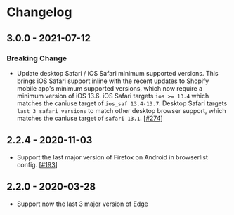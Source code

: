 # Changelog

## 3.0.0 - 2021-07-12

### Breaking Change

- Update desktop Safari / iOS Safari minimum supported versions. This brings iOS Safari support inline with the recent updates to Shopify mobile app's minimum supported versions, which now require a minimum version of iOS 13.6. iOS Safari targets `ios >= 13.4` which matches the caniuse target of `ios_saf 13.4-13.7`. Desktop Safari targets `last 3 safari versions` to match other desktop browser support, which matches the caniuse target of `safari 13.1`. [[#274](https://github.com/Shopify/web-configs/pull/274)]

## 2.2.4 - 2020-11-03

- Support the last major version of Firefox on Android in browserlist config. [[#193](https://github.com/Shopify/web-configs/pull/193)]

## 2.2.0 - 2020-03-28

- Support now the last 3 major version of Edge
